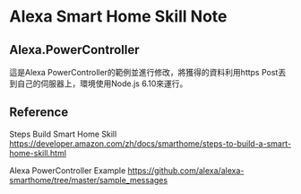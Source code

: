 # Alexa Smart Home Skill Note

## Alexa.PowerController
這是Alexa PowerController的範例並進行修改，將獲得的資料利用https Post丟到自己的伺服器上，環境使用Node.js 6.10來運行。

## Reference
Steps Build Smart Home Skill
https://developer.amazon.com/zh/docs/smarthome/steps-to-build-a-smart-home-skill.html

Alexa PowerController Example
https://github.com/alexa/alexa-smarthome/tree/master/sample_messages

